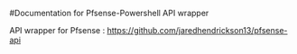 #Documentation for Pfsense-Powershell API wrapper

API wrapper for Pfsense : https://github.com/jaredhendrickson13/pfsense-api
